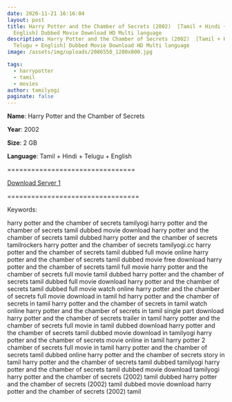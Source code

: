 ```yaml
---
date: 2020-11-21 16:16:04
layout: post
title: Harry Potter and the Chamber of Secrets (2002)  [Tamil + Hindi + Telugu +
  English] Dubbed Movie Download HD Multi language
description: Harry Potter and the Chamber of Secrets (2002)  [Tamil + Hindi +
  Telugu + English] Dubbed Movie Download HD Multi language
image: /assets/img/uploads/2086550_1280x800.jpg

tags:
  - harrypotter
  - tamil
  - movies
author: tamilyogi
paginate: false
---
```

**Name**: Harry Potter and the Chamber of Secrets

**Year**: 2002

**Size**: 2 GB

**Language**: Tamil + Hindi + Telugu + English

\================================

[Download Server 1](https://files.isaiminiweb.online/Harry%2520Potter/Telegram%2520(%40tadubs)%2520Harry%2520Potter%2520and%2520the%2520Chamber%2520of%2520Secrets%2520(2002)%5B720p%2520-%2520Extended%2520BDRip%2520-%2520%5BTamil%2520%2B%2520Telugu%2520%2B%2520Hindi%2520%2B%2520Eng%5D%2520%5BTENTROCKERS%5D.mkv?rootId=0AN9zhQ1hps-9Uk9PVA)

\=================================



Keywords:

harry potter and the chamber of secrets tamilyogi
harry potter and the chamber of secrets tamil dubbed movie download
harry potter and the chamber of secrets tamil dubbed
harry potter and the chamber of secrets tamilrockers
harry potter and the chamber of secrets tamilyogi.cc
harry potter and the chamber of secrets tamil dubbed full movie online
harry potter and the chamber of secrets tamil dubbed movie free download
harry potter and the chamber of secrets tamil full movie
harry potter and the chamber of secrets full movie tamil dubbed
harry potter and the chamber of secrets tamil dubbed full movie download
harry potter and the chamber of secrets tamil dubbed full movie watch online
harry potter and the chamber of secrets full movie download in tamil hd
harry potter and the chamber of secrets in tamil
harry potter and the chamber of secrets in tamil watch online
harry potter and the chamber of secrets in tamil single part download
harry potter and the chamber of secrets trailer in tamil
harry potter and the chamber of secrets full movie in tamil dubbed download
harry potter and the chamber of secrets tamil dubbed movie download in tamilyogi
harry potter and the chamber of secrets movie online in tamil
harry potter 2 chamber of secrets full movie in tamil
harry potter and the chamber of secrets tamil dubbed online
harry potter and the chamber of secrets story in tamil
harry potter and the chamber of secrets tamil dubbed tamilyogi
harry potter and the chamber of secrets tamil dubbed movie download tamilyogi
harry potter and the chamber of secrets (2002) tamil dubbed
harry potter and the chamber of secrets (2002) tamil dubbed movie download
harry potter and the chamber of secrets (2002) tamil